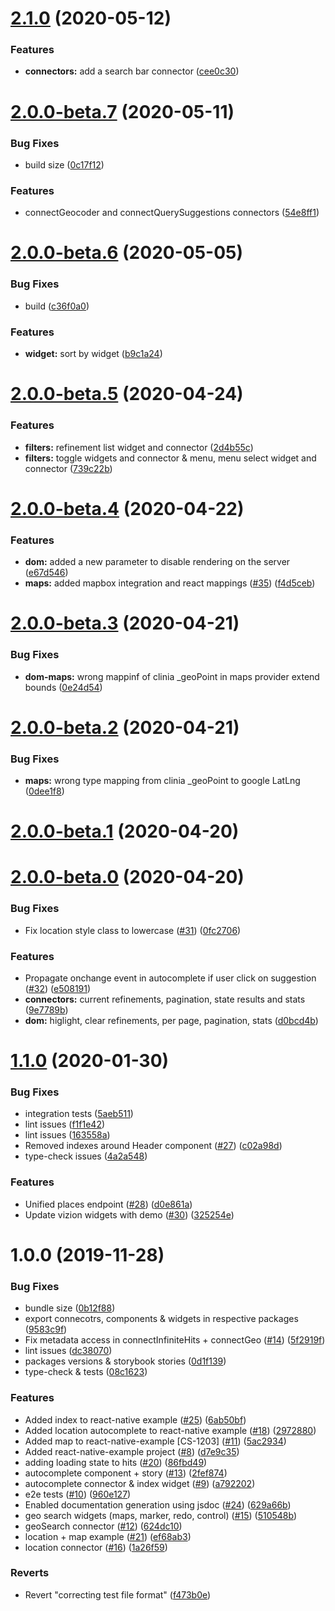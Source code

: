 # [2.1.0](https://github.com/clinia/react-vision/compare/v2.0.0-beta.7...v2.1.0) (2020-05-12)


### Features

* **connectors:** add a search bar connector ([cee0c30](https://github.com/clinia/react-vision/commit/cee0c301eb0cc76a0dfdca193c8e668aeeaaf341))



# [2.0.0-beta.7](https://github.com/clinia/react-vision/compare/v2.0.0-beta.6...v2.0.0-beta.7) (2020-05-11)


### Bug Fixes

* build size ([0c17f12](https://github.com/clinia/react-vision/commit/0c17f122583b8902c84e9c005e95ab070d3a317b))


### Features

* connectGeocoder and connectQuerySuggestions connectors ([54e8ff1](https://github.com/clinia/react-vision/commit/54e8ff13c742f3f19ac87bba8c3b947321f9666b))



# [2.0.0-beta.6](https://github.com/clinia/react-vision/compare/v2.0.0-beta.5...v2.0.0-beta.6) (2020-05-05)


### Bug Fixes

* build ([c36f0a0](https://github.com/clinia/react-vision/commit/c36f0a0d55ca728d78b232b79386bc0495f554d0))


### Features

* **widget:** sort by widget ([b9c1a24](https://github.com/clinia/react-vision/commit/b9c1a243f3f5b6b689c5f7e591cd9381e93cee57))



# [2.0.0-beta.5](https://github.com/clinia/react-vision/compare/v2.0.0-beta.4...v2.0.0-beta.5) (2020-04-24)


### Features

* **filters:** refinement list widget and connector ([2d4b55c](https://github.com/clinia/react-vision/commit/2d4b55cd8e1cb528537d91efa93f1e7097957e67))
* **filters:** toggle widgets and connector & menu, menu select widget and connector ([739c22b](https://github.com/clinia/react-vision/commit/739c22b9064337256989d5334a77c630e6e3baeb))



# [2.0.0-beta.4](https://github.com/clinia/react-vision/compare/v2.0.0-beta.3...v2.0.0-beta.4) (2020-04-22)


### Features

* **dom:** added a new parameter to disable rendering on the server ([e67d546](https://github.com/clinia/react-vision/commit/e67d546072bb879a85cfa8ca37b20fbcdb45b3db))
* **maps:** added mapbox integration and react mappings ([#35](https://github.com/clinia/react-vision/issues/35)) ([f4d5ceb](https://github.com/clinia/react-vision/commit/f4d5ceb204c03786291a726eba7d254ed798ee40))



# [2.0.0-beta.3](https://github.com/clinia/react-vision/compare/v2.0.0-beta.2...v2.0.0-beta.3) (2020-04-21)


### Bug Fixes

* **dom-maps:** wrong mappinf of clinia _geoPoint in maps provider extend bounds ([0e24d54](https://github.com/clinia/react-vision/commit/0e24d54b2d19fd6b3c86879342ef1776179c5f15))



# [2.0.0-beta.2](https://github.com/clinia/react-vision/compare/v2.0.0-beta.1...v2.0.0-beta.2) (2020-04-21)


### Bug Fixes

* **maps:** wrong type mapping from clinia _geoPoint to google LatLng ([0dee1f8](https://github.com/clinia/react-vision/commit/0dee1f87b24ce2c10f19fb62f9ccbbf343dfd6e9))



# [2.0.0-beta.1](https://github.com/clinia/react-vision/compare/v2.0.0-beta.0...v2.0.0-beta.1) (2020-04-20)



# [2.0.0-beta.0](https://github.com/clinia/react-vision/compare/v1.1.0...v2.0.0-beta.0) (2020-04-20)


### Bug Fixes

* Fix location style class to lowercase ([#31](https://github.com/clinia/react-vision/issues/31)) ([0fc2706](https://github.com/clinia/react-vision/commit/0fc270691cac90afc98372444c513555fda2e191))


### Features

* Propagate onchange event in autocomplete if user click on suggestion ([#32](https://github.com/clinia/react-vision/issues/32)) ([e508191](https://github.com/clinia/react-vision/commit/e508191a1890516aec2493ced777ef5c3216f309))
* **connectors:** current refinements, pagination, state results and stats ([9e7789b](https://github.com/clinia/react-vision/commit/9e7789bd5588a84bdd0a27207ad094ad2ca3dbb1))
* **dom:** higlight, clear refinements, per page, pagination, stats ([d0bcd4b](https://github.com/clinia/react-vision/commit/d0bcd4bb9aa905604870a0d4e1dce724fab314a1))



# [1.1.0](https://github.com/clinia/react-vizion/compare/v1.0.0...v1.1.0) (2020-01-30)


### Bug Fixes

* integration tests ([5aeb511](https://github.com/clinia/react-vizion/commit/5aeb5118dabde0224451d6ca6defee4be4f08efc))
* lint issues ([f1f1e42](https://github.com/clinia/react-vizion/commit/f1f1e425103657df8c8294030a7665fbcee84763))
* lint issues ([163558a](https://github.com/clinia/react-vizion/commit/163558af731e4d0c9271e90dd4e342aa336d3b73))
* Removed indexes around Header component ([#27](https://github.com/clinia/react-vizion/issues/27)) ([c02a98d](https://github.com/clinia/react-vizion/commit/c02a98d9267668e309255c62a7db60fbb1c3fbe9))
* type-check issues ([4a2a548](https://github.com/clinia/react-vizion/commit/4a2a548a73fef11f80e8b3fdd06046ab4fbfaa70))


### Features

* Unified places endpoint ([#28](https://github.com/clinia/react-vizion/issues/28)) ([d0e861a](https://github.com/clinia/react-vizion/commit/d0e861ae02ae7e752a02b5ae91eaa9be54da603a))
* Update vizion widgets with demo ([#30](https://github.com/clinia/react-vizion/issues/30)) ([325254e](https://github.com/clinia/react-vizion/commit/325254eca5e379630fb4372c0adb1ada30947a6b))



# 1.0.0 (2019-11-28)


### Bug Fixes

* bundle size ([0b12f88](https://github.com/clinia/react-vizion/commit/0b12f8861e3b902690d2713b1d442e3578357e17))
* export connecotrs, components & widgets in respective packages ([9583c9f](https://github.com/clinia/react-vizion/commit/9583c9fd03bd04aff04c008a24799a92d4a62832))
* Fix metadata access in connectInfiniteHits + connectGeo ([#14](https://github.com/clinia/react-vizion/issues/14)) ([5f2919f](https://github.com/clinia/react-vizion/commit/5f2919fe2b21d53e0b886d8cad8ef421866df45b))
* lint issues ([dc38070](https://github.com/clinia/react-vizion/commit/dc38070a6771ad859aae970b89763029c27d0ad1))
* packages versions & storybook stories ([0d1f139](https://github.com/clinia/react-vizion/commit/0d1f13966674b6a916d5888edf746e13ee66a20e))
* type-check & tests ([08c1623](https://github.com/clinia/react-vizion/commit/08c1623c860f8748c158f36e5087bc03718d3b5e))


### Features

* Added index to react-native example ([#25](https://github.com/clinia/react-vizion/issues/25)) ([6ab50bf](https://github.com/clinia/react-vizion/commit/6ab50bf43ab3a1a728a551674b0c30078c6a1c32))
* Added location autocomplete to react-native example ([#18](https://github.com/clinia/react-vizion/issues/18)) ([2972880](https://github.com/clinia/react-vizion/commit/2972880697843edf59a25260f16e4ea2d1766424))
* Added map to react-native-example [CS-1203] ([#11](https://github.com/clinia/react-vizion/issues/11)) ([5ac2934](https://github.com/clinia/react-vizion/commit/5ac293429e55bef251fc679eaa14c4ef5ebe98aa))
* Added react-native-example project ([#8](https://github.com/clinia/react-vizion/issues/8)) ([d7e9c35](https://github.com/clinia/react-vizion/commit/d7e9c3558bf14a9bcc8c759de7588f240245e7bf))
* adding loading state to hits ([#20](https://github.com/clinia/react-vizion/issues/20)) ([86fbd49](https://github.com/clinia/react-vizion/commit/86fbd49a5cd476b2a3ad4cd4e6ff42ebfc651a8c))
* autocomplete component + story ([#13](https://github.com/clinia/react-vizion/issues/13)) ([2fef874](https://github.com/clinia/react-vizion/commit/2fef874fc9f55ed54de7c62a6322982d7bef5652))
* autocomplete connector & index widget ([#9](https://github.com/clinia/react-vizion/issues/9)) ([a792202](https://github.com/clinia/react-vizion/commit/a792202b62666155d5a21ed3a954509ab2f900a6))
* e2e tests ([#10](https://github.com/clinia/react-vizion/issues/10)) ([960e127](https://github.com/clinia/react-vizion/commit/960e12789b82ef6f0aa3bff29d677477ba3bf849))
* Enabled documentation generation using jsdoc ([#24](https://github.com/clinia/react-vizion/issues/24)) ([629a66b](https://github.com/clinia/react-vizion/commit/629a66bac2763154ede984064cf882ce904c6865))
* geo search widgets (maps, marker, redo, control) ([#15](https://github.com/clinia/react-vizion/issues/15)) ([510548b](https://github.com/clinia/react-vizion/commit/510548b78e2b5722542af4585faabe05a8301d8e))
* geoSearch connector ([#12](https://github.com/clinia/react-vizion/issues/12)) ([624dc10](https://github.com/clinia/react-vizion/commit/624dc104c001369cf2742e5e3f532640fe961ce6))
* location + map example ([#21](https://github.com/clinia/react-vizion/issues/21)) ([ef68ab3](https://github.com/clinia/react-vizion/commit/ef68ab33f26186d7e96f3d1922027cf4166fa0fc))
* location connector ([#16](https://github.com/clinia/react-vizion/issues/16)) ([1a26f59](https://github.com/clinia/react-vizion/commit/1a26f5933a47af43ca9230cf5144787a10243ab7))


### Reverts

* Revert "correcting test file format" ([f473b0e](https://github.com/clinia/react-vizion/commit/f473b0edd30d2248528435c067c41780a6f26ff5))




